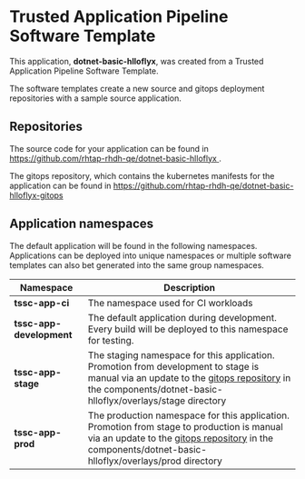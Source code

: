 # Trusted Application Pipeline Software Template

This application, **dotnet-basic-hlloflyx**, was created from a Trusted Application Pipeline Software Template.

The software templates create a new source and gitops deployment repositories with a sample source application. 

## Repositories

The source code for your application can be found in [https://github.com/rhtap-rhdh-qe/dotnet-basic-hlloflyx ](https://github.com/rhtap-rhdh-qe/dotnet-basic-hlloflyx ).
 
The gitops repository, which contains the kubernetes manifests for the application can be found in 
[https://github.com/rhtap-rhdh-qe/dotnet-basic-hlloflyx-gitops ](https://github.com/rhtap-rhdh-qe/dotnet-basic-hlloflyx-gitops ) 

## Application namespaces 

The default application will be found in the following namespaces. Applications can be deployed into unique namespaces or multiple software templates can also bet generated into the same group namespaces.  

|  Namespace   |  Description   |  
| -------- | -------- |
| **tssc-app-ci** | The namespace used for CI workloads |
| **tssc-app-development** | The default application during development. Every build will be deployed to this namespace for testing. |
| **tssc-app-stage** | The staging namespace for this application. Promotion from development to stage is manual via an update to the [gitops repository](https://github.com/rhtap-rhdh-qe/dotnet-basic-hlloflyx-gitops ) in the components/dotnet-basic-hlloflyx/overlays/stage directory |
| **tssc-app-prod** | The production namespace for this application. Promotion from stage to production is manual via an update to the [gitops repository](https://github.com/rhtap-rhdh-qe/dotnet-basic-hlloflyx-gitops ) in the components/dotnet-basic-hlloflyx/overlays/prod directory |